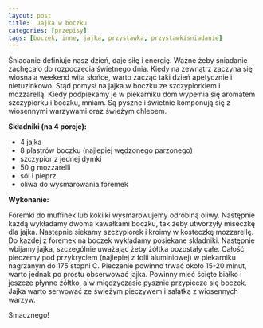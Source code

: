 ```yaml
---
layout: post
title:  Jajka w boczku
categories: [przepisy]
tags: [boczek, inne, jajka, przystawka, przystawkisniadanie]
---
```

Śniadanie definiuje nasz dzień, daje siłę i energię. Ważne żeby śniadanie zachęcało do rozpoczęcia świetnego dnia. Kiedy na zewnątrz zaczyna się wiosna a weekend wita słońce, warto zacząć taki dzień apetycznie i nietuzinkowo. Stąd pomysł na jajka w boczku ze szczypiorkiem i mozzarellą. Kiedy podpiekamy je w piekarniku dom wypełnia się aromatem szczypiorku i boczku, mniam. Są pyszne i świetnie komponują się z wiosennymi warzywami oraz świeżym chlebem.

**Składniki (na 4 porcje):**

* 4 jajka
* 8 plastrów boczku (najlepiej wędzonego parzonego)
* szczypior z jednej dymki
* 50 g mozzarelli
* sól i pieprz
* oliwa do wysmarowania foremek

**Wykonanie:**

Foremki do muffinek lub kokilki wysmarowujemy odrobiną oliwy. Następnie każdą wykładamy dwoma kawałkami boczku, tak żeby utworzyły miseczkę dla jajka. Następnie siekamy szczypiorek i kroimy w kosteczkę mozzarellę. Do każdej z foremek na boczek wykładamy posiekane składniki. Następnie wbijamy jajka, szczególnie uważając żeby żółtka pozostały całe. Całość pieczemy pod przykryciem (najlepiej z folii aluminiowej) w piekarniku nagrzanym do 175 stopni C. Pieczenie powinno trwać około 15-20 minut, warto jednak po prostu obserwować jajka. Powinny mieć ścięte białko i jeszcze płynne żółtko, a w międzyczasie pysznie przypiecze się boczek. Jajka warto serwować ze świeżym pieczywem i sałatką z wiosennych warzyw.

Smacznego!
    